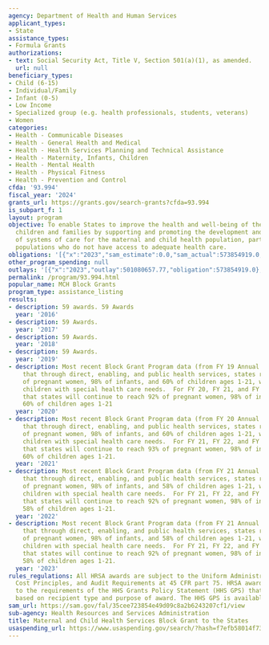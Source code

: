```yaml
---
agency: Department of Health and Human Services
applicant_types:
- State
assistance_types:
- Formula Grants
authorizations:
- text: Social Security Act, Title V, Section 501(a)(1), as amended.
  url: null
beneficiary_types:
- Child (6-15)
- Individual/Family
- Infant (0-5)
- Low Income
- Specialized group (e.g. health professionals, students, veterans)
- Women
categories:
- Health - Communicable Diseases
- Health - General Health and Medical
- Health - Health Services Planning and Technical Assistance
- Health - Maternity, Infants, Children
- Health - Mental Health
- Health - Physical Fitness
- Health - Prevention and Control
cfda: '93.994'
fiscal_year: '2024'
grants_url: https://grants.gov/search-grants?cfda=93.994
is_subpart_f: 1
layout: program
objective: To enable States to improve the health and well-being of the Nation's mothers,
  children and families by supporting and promoting the development and coordination
  of systems of care for the maternal and child health population, particularly vulnerable
  populations who do not have access to adequate health care.
obligations: '[{"x":"2023","sam_estimate":0.0,"sam_actual":573854919.0,"usa_spending_actual":573221746.54},{"x":"2024","sam_estimate":0.0,"sam_actual":571446520.0,"usa_spending_actual":564125216.31},{"x":"2025","sam_estimate":0.0,"sam_actual":570635170.0,"usa_spending_actual":0.0}]'
other_program_spending: null
outlays: '[{"x":"2023","outlay":501080657.77,"obligation":573854919.0},{"x":"2024","outlay":212266217.71,"obligation":571446520.0},{"x":"2025","outlay":0.0,"obligation":0.0}]'
permalink: /program/93.994.html
popular_name: MCH Block Grants
program_type: assistance_listing
results:
- description: 59 awards. 59 Awards
  year: '2016'
- description: 59 Awards.
  year: '2017'
- description: 59 Awards.
  year: '2018'
- description: 59 Awards.
  year: '2019'
- description: Most recent Block Grant Program data (from FY 19 Annual Reports) indicates
    that through direct, enabling, and public health services, states reached 92%
    of pregnant women, 98% of infants, and 60% of children ages 1-21, which includes
    children with special health care needs.  For FY 20, FY 21, and FY 22, it is estimated
    that states will continue to reach 92% of pregnant women, 98% of infants, and
    60% of children ages 1-21
  year: '2020'
- description: Most recent Block Grant Program data (from FY 20 Annual Reports) indicate
    that through direct, enabling, and public health services, states reached 93%
    of pregnant women, 98% of infants, and 60% of children ages 1-21, which includes
    children with special health care needs.  For FY 21, FY 22, and FY 23, it is estimated
    that states will continue to reach 93% of pregnant women, 98% of infants, and
    60% of children ages 1-21.
  year: '2021'
- description: Most recent Block Grant Program data (from FY 21 Annual Reports) indicate
    that through direct, enabling, and public health services, states reached 92%
    of pregnant women, 98% of infants, and 58% of children ages 1-21, which includes
    children with special health care needs.  For FY 21, FY 22, and FY 23, it is estimated
    that states will continue to reach 92% of pregnant women, 98% of infants, and
    58% of children ages 1-21.
  year: '2022'
- description: Most recent Block Grant Program data (from FY 21 Annual Reports) indicate
    that through direct, enabling, and public health services, states reached 92%
    of pregnant women, 98% of infants, and 58% of children ages 1-21, which includes
    children with special health care needs.  For FY 21, FY 22, and FY 23, it is estimated
    that states will continue to reach 92% of pregnant women, 98% of infants, and
    58% of children ages 1-21.
  year: '2023'
rules_regulations: All HRSA awards are subject to the Uniform Administrative Requirements,
  Cost Principles, and Audit Requirements at 45 CFR part 75. HRSA awards are subject
  to the requirements of the HHS Grants Policy Statement (HHS GPS) that are applicable
  based on recipient type and purpose of award. The HHS GPS is available at https://www.hhs.gov/sites/default/files/hhs-grants-policy-statement-october-2024.pdf.
sam_url: https://sam.gov/fal/35cee723854e49d09c8a2b6243207cf1/view
sub-agency: Health Resources and Services Administration
title: Maternal and Child Health Services Block Grant to the States
usaspending_url: https://www.usaspending.gov/search/?hash=f7efb58014f738d34c9b4f8aae72e6ea
---
```

